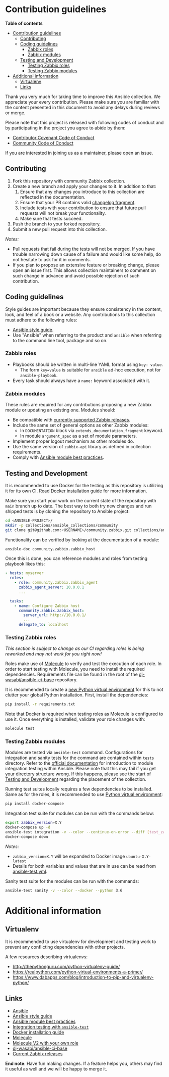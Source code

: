 # Contribution guidelines

**Table of contents**

- [Contribution guidelines](#contribution-guidelines)
  * [Contributing](#contributing)
  * [Coding guidelines](#coding-guidelines)
    + [Zabbix roles](#zabbix-roles)
    + [Zabbix modules](#zabbix-modules)
  * [Testing and Development](#testing-and-development)
    + [Testing Zabbix roles](#testing-zabbix-roles)
    + [Testing Zabbix modules](#testing-zabbix-modules)
- [Additional information](#additional-information)
  * [Virtualenv](#virtualenv)
  * [Links](#links)

Thank you very much for taking time to improve this Ansible collection. We appreciate your every contribution. Please make sure you are familiar with the content presented in this document to avoid any delays during reviews or merge.

Please note that this project is released with following codes of conduct and by participating in the project you agree to abide by them:
* [Contributor Covenant Code of Conduct](CODE_OF_CONDUCT.md)
* [Community Code of Conduct](https://docs.ansible.com/ansible/devel/community/code_of_conduct.html)

If you are interested in joining us as a maintainer, please open an issue.

## Contributing

1. Fork this repository with community Zabbix collection.
2. Create a new branch and apply your changes to it. In addition to that:
    1. Ensure that any changes you introduce to this collection are reflected in the documentation.
    2. Ensure that your PR contains valid [changelog fragment](https://docs.ansible.com/ansible/devel/community/development_process.html#changelogs).
    3. Include tests with your contribution to ensure that future pull requests will not break your functionality.
    4. Make sure that tests succeed.
3. Push the branch to your forked repository.
4. Submit a new pull request into this collection.

*Notes:*
* Pull requests that fail during the tests will not be merged. If you have trouble narrowing down cause of a failure and would like some help, do not hesitate to ask for it in comments.
* If you plan to propose an extensive feature or breaking change, please open an issue first. This allows collection maintainers to comment on such change in advance and avoid possible rejection of such contribution.

## Coding guidelines

Style guides are important because they ensure consistency in the content, look, and feel of a book or a website. Any contributions to this collection must adhere to the following rules:

* [Ansible style guide](http://docs.ansible.com/ansible/latest/dev_guide/style_guide/).
* Use "Ansible" when referring to the product and ``ansible`` when referring to the command line tool, package and so on.

### Zabbix roles

* Playbooks should be written in multi-line YAML format using ``key: value``.
  * The form ``key=value`` is suitable for ``ansible`` ad-hoc execution, not for ``ansible-playbook``.
* Every task should always have a ``name:`` keyword associated with it.

### Zabbix modules

These rules are required for any contributions proposing a new Zabbix module or updating an existing one. Modules should:

* Be compatible with [currently supported Zabbix releases](https://www.zabbix.com/life_cycle_and_release_policy).
* Include the same set of general options as other Zabbix modules:
  * In `DOCUMENTATION` block via `extends_documentation_fragment` keyword.
  * In module `argument_spec` as a set of module parameters.
* Implement proper logout mechanism as other modules do.
* Use the same version of `zabbix-api` library as defined in collection requirements.
* Comply with [Ansible module best practices](https://docs.ansible.com/ansible/devel/dev_guide/developing_modules_best_practices.html).

## Testing and Development

It is recommended to use Docker for the testing as this repository is utilizing it for its own CI. Read [Docker installation guide](https://docs.docker.com/install/) for more information.

Make sure you start your work on the current state of the repository with `main` branch up to date. The best way to both try new changes and run shipped tests is by cloning the repository to Ansible project:

```bash
cd <ANSIBLE-PROJECT>/
mkdir -p collections/ansible_collections/community
git clone git@github.com:<USERNAME>/community.zabbix.git collections/ansible_collections/community/zabbix
```

Functionality can be verified by looking at the documentation of a module:
```bash
ansible-doc community.zabbix.zabbix_host
```

Once this is done, you can reference modules and roles from testing playbook likes this:

```yaml
- hosts: myserver
  roles:
    - role: community.zabbix.zabbix_agent
      zabbix_agent_server: 10.0.0.1
      ...

  tasks:
    - name: Configure Zabbix host
      community.zabbix.zabbix_host:
        server_url: http://10.0.0.1/
        ...
      delegate_to: localhost
```

### Testing Zabbix roles

*This section is subject to change as our CI regarding roles is being reworked and may not work for you right now!*

Roles make use of [Molecule](https://molecule.readthedocs.io/en/latest/) to verify and test the execution of each role. In order to start testing with Molecule, you need to install the required dependencies. Requirements file can be found in the root of the [dj-wasabi/ansible-ci-base](https://github.com/dj-wasabi/ansible-ci-base) repository.

It is recommended to create a [new Python virtual environment](#virtualenv) for this to not clutter your global Python installation. First, install the dependencies:

```bash
pip install -r requirements.txt
```

Note that Docker is required when testing roles as Molecule is configured to use it. Once everything is installed, validate your role changes with:

```bash
molecule test
```

### Testing Zabbix modules

Modules are tested via `ansible-test` command. Configurations for integration and sanity tests for the command are contained within `tests` directory. Refer to the [official documentation](https://docs.ansible.com/ansible/latest/dev_guide/testing_integration.html) for introduction to module integration testing within Ansible. Please note that this may fail if you get your directory structure wrong. If this happens, please see the start of [Testing and Development](#testing-and-development) regarding the placement of the collection.

Running test suites locally requires a few dependencies to be installed. Same as for the roles, it is recommended to use [Python virtual environment](#virtualenv):

```bash
pip install docker-compose
```

Integration test suite for modules can be run with the commands below:

```bash
export zabbix_version=X.Y
docker-compose up -d
ansible-test integration -v --color --continue-on-error --diff [test_zabbix_xyz]
docker-compose down
```
*Notes*:
* `zabbix_version=X.Y` will be expanded to Docker image `ubuntu-X.Y-latest`
* Details for both variables and values that are in use can be read from [ansible-test.yml](.github/workflows/ansible-test.yml).

Sanity test suite for the modules can be run with the commands:

```bash
ansible-test sanity -v --color --docker --python 3.6
```

# Additional information

## Virtualenv

It is recommended to use virtualenv for development and testing work to prevent any conflicting dependencies with other projects.

A few resources describing virtualenvs:

* http://thepythonguru.com/python-virtualenv-guide/
* https://realpython.com/python-virtual-environments-a-primer/
* https://www.dabapps.com/blog/introduction-to-pip-and-virtualenv-python/

## Links

* [Ansible](https://www.ansible.com/)
* [Ansible style guide](http://docs.ansible.com/ansible/latest/dev_guide/style_guide/)
* [Ansible module best practices](https://docs.ansible.com/ansible/devel/dev_guide/developing_modules_best_practices.html)
* [Integration testing with `ansible-test`](https://docs.ansible.com/ansible/latest/dev_guide/testing_integration.html)
* [Docker installation guide](https://docs.docker.com/install/)
* [Molecule](https://molecule.readthedocs.io/)
* [Molecule V2 with your own role](https://werner-dijkerman.nl/2017/09/05/using-molecule-v2-to-test-ansible-roles/)
* [dj-wasabi/ansible-ci-base](https://github.com/dj-wasabi/ansible-ci-base)
* [Current Zabbix releases](https://www.zabbix.com/life_cycle_and_release_policy)

**End note**: Have fun making changes. If a feature helps you, others may find it useful as well and we will be happy to merge it.
